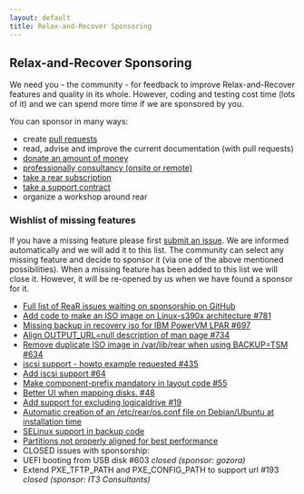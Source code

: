 ```yaml
---
layout: default
title: Relax-and-Recover Sponsoring
---
```

## Relax-and-Recover Sponsoring

We need you - the community - for feedback to improve Relax-and-Recover features and quality in its whole. However, coding and testing cost time (lots of it) and we can spend more time if we are sponsored by you.

You can sponsor in many ways:

 - create [pull requests](https://help.github.com/articles/using-pull-requests/)
 - read, advise and improve the current documentation (with pull requests)
 - [donate an amount of money](https://www.paypal.com/cgi-bin/webscr?item_name=Donation+to+Relax+and+Recover&cmd=_donations&business=gratien.dhaese%40gmail.com)
 - [professionally consultancy (onsite or remote)](http://relax-and-recover.org/development/)
 - [take a rear subscription](http://www.it3.be/rear-support/)
 - [take a support contract](http://www.it3.be/rear-support/)
 - organize a workshop around rear

### Wishlist of missing features

If you have a missing feature please first [submit an issue](https://github.com/rear/rear/issues). We are informed automatically and we will add it to this list. The community can select any missing feature and decide to sponsor it (via one of the above mentioned possibilities). When a missing feature has been added to this list we will close it. However, it will be re-opened by us when we have found a sponsor for it.

 - [Full list of ReaR issues waiting on sponsorship on GitHub](https://github.com/rear/rear/issues?q=is%3Aopen+is%3Aissue+label%3A%22needs+sponsorship%22)
 - [Add code to make an ISO image on Linux-s390x architecture #781](https://github.com/rear/rear/issues/781)
 - [Missing backup in recovery iso for IBM PowerVM LPAR #697](https://github.com/rear/rear/issues/697)
 - [Align OUTPUT_URL=null description of man page #734](https://github.com/rear/rear/issues/734)
 - [Remove duplicate ISO image in /var/lib/rear when using BACKUP=TSM #634](https://github.com/rear/rear/issues/634)
 - [iscsi support - howto example requested #435](https://github.com/rear/rear/issues/435)
 - [Add iscsi support #64](https://github.com/rear/rear/issues/64)
 - [Make component-prefix mandatory in layout code #55](https://github.com/rear/rear/issues/55)
 - [Better UI when mapping disks. #48](https://github.com/rear/rear/issues/48)
 - [Add support for excluding logicaldrive #19](https://github.com/rear/rear/issues/19)
 - [Automatic creation of an /etc/rear/os.conf file on Debian/Ubuntu at installation time](//github.com/rear/rear/issues/468)
 - [SELinux support in backup code](https://github.com/rear/rear/issues/44)
 - [Partitions not properly aligned for best performance](https://github.com/rear/rear/issues/102)
 - CLOSED issues with sponsorship:
 - UEFI booting from USB disk #603 *closed (sponsor: gozora)*
 - Extend PXE_TFTP_PATH and PXE_CONFIG_PATH to support url #193 *closed (sponsor: IT3 Consultants)*

